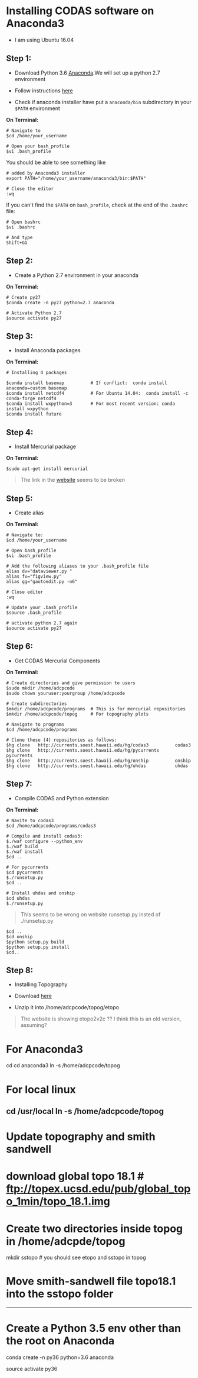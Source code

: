# Installing CODAS software on Anaconda3
- I am using Ubuntu 16.04


## Step 1:
- Download Python 3.6 [Anaconda](https://www.anaconda.com/download/#linux).We will set up a python 2.7 environment

- Follow instructions [here]( https://docs.anaconda.com/anaconda/install/linux)

- Check if anaconda installer have put a ``anaconda/bin`` subdirectory in your ``$PATH`` environment

**On Terminal:**
```
# Navigate to
$cd /home/your_username  

# Open your bash_profile
$vi .bash_profile
```
You should be able to see something like
```
# added by Anaconda3 installer
export PATH="/home/your_username/anaconda3/bin:$PATH"

# Close the editor
:wq
```

If you can't find the ``$PATH`` on ``bash_profile``, check at the end of the ``.bashrc`` file:

```
# Open bashrc
$vi .bashrc

# And type
Shift+GG
```

## Step 2:
- Create a Python 2.7 environment in your anaconda

**On Terminal:**
```
# Create py27
$conda create -n py27 python=2.7 anaconda

# Activate Python 2.7
$source activate py27
```

## Step 3:
- Install Anaconda packages 

**On Terminal:**
```
# Installing 4 packages

$conda install basemap          # If conflict:  conda install anaconda=custom basemap 
$conda install netcdf4          # For Ubuntu 14.04:  conda install -c conda-forge netcdf4   
$conda install wxpython=3       # For most recent version: conda install wxpython
$conda install future
```
## Step 4:

- Install Mercurial package 

**On Terminal:**
```
$sudo apt-get install mercurial
```
> The link in the [website]( https://currents.soest.hawaii.edu/docs/adcp_doc/codas_setup/anaconda_install/index.html) seems to be broken


## Step 5:

- Create alias

**On Terminal:**

```
# Navigate to:
$cd /home/your_username

# Open bash_profile
$vi .bash_profile

# Add the following aliases to your .bash_profile file
alias dv="dataviewer.py "
alias fv="figview.py"
alias gg="gautoedit.py -n6"

# Close editor
:wq

# Update your .bash_profile
$source .bash_profile

# activate python 2.7 again
$source activate py27 
```

## Step 6:
- Get CODAS Mercurial Components

**On Terminal:**
```
# Create directories and give permission to users
$sudo mkdir /home/adcpcode
$sudo chown youruser:yourgroup /home/adcpcode

# Create subdirectories
$mkdir /home/adcpcode/programs  # This is for mercurial repositories
$mkdir /home/adcpcode/topog     # For topography plots 

# Navigate to programs
$cd /home/adcpcode/programs

# Clone these (4) repositories as follows:
$hg clone   http://currents.soest.hawaii.edu/hg/codas3          codas3
$hg clone   http://currents.soest.hawaii.edu/hg/pycurrents      pycurrents
$hg clone   http://currents.soest.hawaii.edu/hg/onship          onship
$hg clone   http://currents.soest.hawaii.edu/hg/uhdas           uhdas
```

## Step 7:
- Compile CODAS and Python extension

**On Terminal:**
```
# Navite to codas3
$cd /home/adcpcode/programs/codas3

# Compile and install codas3:
$./waf configure --python_env
$./waf build
$./waf install
$cd ..

# For pycurrents
$cd pycurrents
$./runsetup.py
$cd ..

# Install uhdas and onship
$cd uhdas 
$./runsetup.py    
```
> This seems to be wrong on website runsetup.py insted of ./runsetup.py

```
$cd ..
$cd onship
$python setup.py build
$python setup.py install
$cd..
```

## Step 8:
- Installing Topography

- Download [here](ftp://currents.soest.hawaii.edu/pub/outgoing/etopo1_for_pycurrents.zip)

- Unzip it into /home/adcpcode/topog/etopo

> The website is showing etopo2v2c ?? I think this is an old version, assuming?



# For Anaconda3
cd
cd anaconda3
ln -s /home/adcpcode/topog 

# For local linux
cd /usr/local
ln -s /home/adcpcode/topog
------------------------------------------------
# Update topography and smith sandwell
# download global topo 18.1 # ftp://topex.ucsd.edu/pub/global_topo_1min/topo_18.1.img 
# Create two directories inside topog in /home/adcpde/topog
mkdir sstopo # you should see etopo and sstopo in topog

# Move smith-sandwell file topo18.1 into the sstopo folder


--------------------------------------------- 
# Create a Python 3.5 env other than the root on Anaconda
conda create -n py36 python=3.6 anaconda

source activate py36
